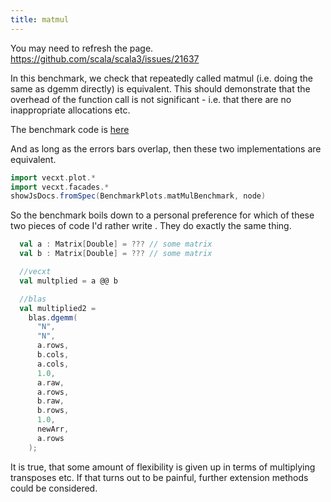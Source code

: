 ```yaml
---
title: matmul
---
```


You may need to refresh the page.
https://github.com/scala/scala3/issues/21637


In this benchmark, we check that repeatedly called matmul (i.e. doing the same as dgemm directly) is equivalent. This should demonstrate that the overhead of the function call is not significant - i.e. that there are no inappropriate allocations etc.

The benchmark code is [here](https://github.com/Quafadas/vecxt/blob/main/benchmark/src/matmul.scala)

And as long as the errors bars overlap, then these two implementations are equivalent.

```scala mdoc:js sc:nocompile
import vecxt.plot.*
import vecxt.facades.*
showJsDocs.fromSpec(BenchmarkPlots.matMulBenchmark, node)
```


So the benchmark boils down to a personal preference for which of these two pieces of code I'd rather write . They do exactly the same thing.

```scala sc:nocompile
  val a : Matrix[Double] = ??? // some matrix
  val b : Matrix[Double] = ??? // some matrix

  //vecxt
  val multplied = a @@ b

  //blas
  val multiplied2 =
    blas.dgemm(
      "N",
      "N",
      a.rows,
      b.cols,
      a.cols,
      1.0,
      a.raw,
      a.rows,
      b.raw,
      b.rows,
      1.0,
      newArr,
      a.rows
    );
```
It is true, that some amount of flexibility is given up in terms of multiplying transposes etc. If that turns out to be painful, further extension methods could be considered.
